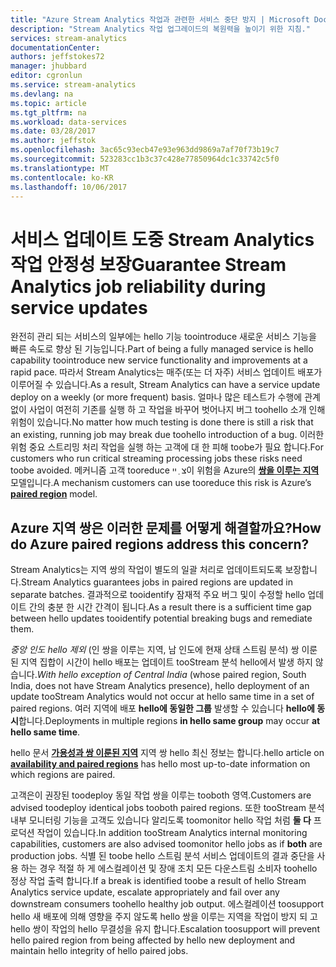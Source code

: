 ```yaml
---
title: "Azure Stream Analytics 작업과 관련한 서비스 중단 방지 | Microsoft Docs"
description: "Stream Analytics 작업 업그레이드의 복원력을 높이기 위한 지침."
services: stream-analytics
documentationCenter: 
authors: jeffstokes72
manager: jhubbard
editor: cgronlun
ms.service: stream-analytics
ms.devlang: na
ms.topic: article
ms.tgt_pltfrm: na
ms.workload: data-services
ms.date: 03/28/2017
ms.author: jeffstok
ms.openlocfilehash: 3ac65c93ecb47e93e963dd9869a7af70f73b19c7
ms.sourcegitcommit: 523283cc1b3c37c428e77850964dc1c33742c5f0
ms.translationtype: MT
ms.contentlocale: ko-KR
ms.lasthandoff: 10/06/2017
---
```

# <a name="guarantee-stream-analytics-job-reliability-during-service-updates"></a><span data-ttu-id="432af-103">서비스 업데이트 도중 Stream Analytics 작업 안정성 보장</span><span class="sxs-lookup"><span data-stu-id="432af-103">Guarantee Stream Analytics job reliability during service updates</span></span>

<span data-ttu-id="432af-104">완전히 관리 되는 서비스의 일부에는 hello 기능 toointroduce 새로운 서비스 기능을 빠른 속도로 향상 된 기능입니다.</span><span class="sxs-lookup"><span data-stu-id="432af-104">Part of being a fully managed service is hello capability toointroduce new service functionality and improvements at a rapid pace.</span></span> <span data-ttu-id="432af-105">따라서 Stream Analytics는 매주(또는 더 자주) 서비스 업데이트 배포가 이루어질 수 있습니다.</span><span class="sxs-lookup"><span data-stu-id="432af-105">As a result, Stream Analytics can have a service update deploy on a weekly (or more frequent) basis.</span></span> <span data-ttu-id="432af-106">얼마나 많은 테스트가 수행에 관계 없이 사업이 여전히 기존를 실행 하 고 작업을 바꾸어 벗어나지 버그 toohello 소개 인해 위험이 있습니다.</span><span class="sxs-lookup"><span data-stu-id="432af-106">No matter how much testing is done there is still a risk that an existing, running job may break due toohello introduction of a bug.</span></span> <span data-ttu-id="432af-107">이러한 위험 중요 스트리밍 처리 작업을 실행 하는 고객에 대 한 피해 toobe가 필요 합니다.</span><span class="sxs-lookup"><span data-stu-id="432af-107">For customers who run critical streaming processing jobs these risks need toobe avoided.</span></span> <span data-ttu-id="432af-108">메커니즘 고객 tooreduce צ ְ ײ이 위험을 Azure의  **[쌍을 이루는 지역](https://docs.microsoft.com/azure/best-practices-availability-paired-regions)**  모델입니다.</span><span class="sxs-lookup"><span data-stu-id="432af-108">A mechanism customers can use tooreduce this risk is Azure’s **[paired region](https://docs.microsoft.com/azure/best-practices-availability-paired-regions)** model.</span></span> 

## <a name="how-do-azure-paired-regions-address-this-concern"></a><span data-ttu-id="432af-109">Azure 지역 쌍은 이러한 문제를 어떻게 해결할까요?</span><span class="sxs-lookup"><span data-stu-id="432af-109">How do Azure paired regions address this concern?</span></span>

<span data-ttu-id="432af-110">Stream Analytics는 지역 쌍의 작업이 별도의 일괄 처리로 업데이트되도록 보장합니다.</span><span class="sxs-lookup"><span data-stu-id="432af-110">Stream Analytics guarantees jobs in paired regions are updated in separate batches.</span></span> <span data-ttu-id="432af-111">결과적으로 tooidentify 잠재적 주요 버그 및이 수정할 hello 업데이트 간의 충분 한 시간 간격이 됩니다.</span><span class="sxs-lookup"><span data-stu-id="432af-111">As a result there is a sufficient time gap between hello updates tooidentify potential breaking bugs and remediate them.</span></span>

<span data-ttu-id="432af-112">_중앙 인도 hello 제외_ (인 쌍을 이루는 지역, 남 인도에 현재 상태 스트림 분석) 쌍 이룬된 지역 집합이 시간이 hello 배포는 업데이트 tooStream 분석 hello에서 발생 하지 않습니다.</span><span class="sxs-lookup"><span data-stu-id="432af-112">_With hello exception of Central India_ (whose paired region, South India, does not have Stream Analytics presence), hello deployment of an update tooStream Analytics would not occur at hello same time in a set of paired regions.</span></span> <span data-ttu-id="432af-113">여러 지역에 배포 **hello에 동일한 그룹** 발생할 수 있습니다 **hello에 동시**합니다.</span><span class="sxs-lookup"><span data-stu-id="432af-113">Deployments in multiple regions **in hello same group** may occur **at hello same time**.</span></span>

<span data-ttu-id="432af-114">hello 문서  **[가용성과 쌍 이룬된 지역](https://docs.microsoft.com/azure/best-practices-availability-paired-regions)**  지역 쌍 hello 최신 정보는 합니다.</span><span class="sxs-lookup"><span data-stu-id="432af-114">hello article on **[availability and paired regions](https://docs.microsoft.com/azure/best-practices-availability-paired-regions)** has hello most up-to-date information on which regions are paired.</span></span>

<span data-ttu-id="432af-115">고객은이 권장된 toodeploy 동일 작업 쌍을 이루는 tooboth 영역.</span><span class="sxs-lookup"><span data-stu-id="432af-115">Customers are advised toodeploy identical jobs tooboth paired regions.</span></span> <span data-ttu-id="432af-116">또한 tooStream 분석 내부 모니터링 기능을 고객도 있습니다 알리도록 toomonitor hello 작업 처럼 **둘 다** 프로덕션 작업이 있습니다.</span><span class="sxs-lookup"><span data-stu-id="432af-116">In addition tooStream Analytics internal monitoring capabilities, customers are also advised toomonitor hello jobs as if **both** are production jobs.</span></span> <span data-ttu-id="432af-117">식별 된 toobe hello 스트림 분석 서비스 업데이트의 결과 중단을 사용 하는 경우 적절 하 게 에스컬레이션 및 장애 조치 모든 다운스트림 소비자 toohello 정상 작업 출력 합니다.</span><span class="sxs-lookup"><span data-stu-id="432af-117">If a break is identified toobe a result of hello Stream Analytics service update, escalate appropriately and fail over any downstream consumers toohello healthy job output.</span></span> <span data-ttu-id="432af-118">에스컬레이션 toosupport hello 새 배포에 의해 영향을 주지 않도록 hello 쌍을 이루는 지역을 작업이 방지 되 고 hello 쌍이 작업의 hello 무결성을 유지 합니다.</span><span class="sxs-lookup"><span data-stu-id="432af-118">Escalation toosupport will prevent hello paired region from being affected by hello new deployment and maintain hello integrity of hello paired jobs.</span></span>
